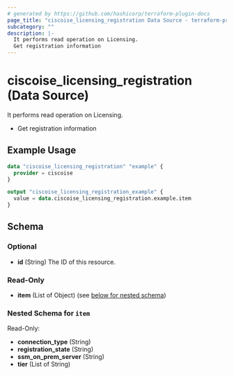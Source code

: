 ```yaml
---
# generated by https://github.com/hashicorp/terraform-plugin-docs
page_title: "ciscoise_licensing_registration Data Source - terraform-provider-ciscoise"
subcategory: ""
description: |-
  It performs read operation on Licensing.
  Get registration information
---
```


# ciscoise_licensing_registration (Data Source)

It performs read operation on Licensing.

- Get registration information

## Example Usage

```terraform
data "ciscoise_licensing_registration" "example" {
  provider = ciscoise
}

output "ciscoise_licensing_registration_example" {
  value = data.ciscoise_licensing_registration.example.item
}
```

<!-- schema generated by tfplugindocs -->
## Schema

### Optional

- **id** (String) The ID of this resource.

### Read-Only

- **item** (List of Object) (see [below for nested schema](#nestedatt--item))

<a id="nestedatt--item"></a>
### Nested Schema for `item`

Read-Only:

- **connection_type** (String)
- **registration_state** (String)
- **ssm_on_prem_server** (String)
- **tier** (List of String)


